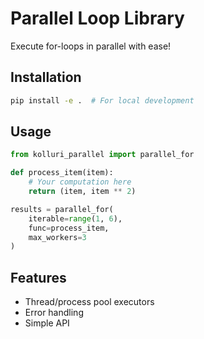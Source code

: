 # Parallel Loop Library

Execute for-loops in parallel with ease!

## Installation
```bash
pip install -e .  # For local development
```

## Usage
```python
from kolluri_parallel import parallel_for

def process_item(item):
    # Your computation here
    return (item, item ** 2)

results = parallel_for(
    iterable=range(1, 6),
    func=process_item,
    max_workers=3
)
```

## Features
- Thread/process pool executors
- Error handling
- Simple API